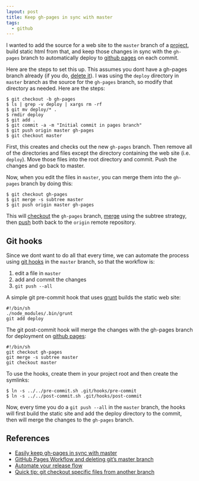 ```yaml
---
layout: post
title: Keep gh-pages in sync with master
tags: 
  - github
---
```


I wanted to add the source for a web site to the `master` branch of a [project](http://ornl-visual-analytics.github.com/stucco-data/), build static html from that, and keep those changes in sync with the `gh-pages` branch to automatically deploy to [github pages](http://pages.github.com/) on each commit.

Here are the steps to set this up. This assumes you dont have a gh-pages branch already (if you do, [delete it](http://stackoverflow.com/questions/2003505/how-do-i-delete-a-git-branch-both-locally-and-in-github)). I was using the `deploy` directory in `master` branch as the source for the `gh-pages` branch, so modify that directory as needed. Here are the steps:

    $ git checkout -b gh-pages
    $ ls | grep -v deploy | xargs rm -rf
    $ git mv deploy/* .
    $ rmdir deploy
    $ git add .
    $ git commit -a -m "Initial commit in pages branch"
    $ git push origin master gh-pages
    $ git checkout master

First, this creates and checks out the new `gh-pages` branch. Then remove all of the directories and files except the directory containing the web site (i.e. `deploy`). Move those files into the root directory and commit. Push the changes and go back to master. 

Now, when you edit the files in `master`, you can merge them into the `gh-pages` branch by doing this:

    $ git checkout gh-pages
    $ git merge -s subtree master
    $ git push origin master gh-pages

This will [checkout](http://schacon.github.com/git/git-checkout.html) the `gh-pages` branch, [merge](http://schacon.github.com/git/git-merge.html) using the subtree strategy, then [push](http://schacon.github.com/git/git-push.html) both back to the `origin` remote repository.

## Git hooks

Since we dont want to do all that every time, we can automate the process using [git hooks](http://git-scm.com/book/en/Customizing-Git-Git-Hooks) in the `master` branch, so that the workflow is:

1. edit a file in `master`
2. add and commit the changes
3. `git push --all`

A simple git pre-commit hook that uses [grunt](http://gruntjs.com/) builds the static web site:

    #!/bin/sh
    ./node_modules/.bin/grunt
    git add deploy

The git post-commit hook will merge the changes with the gh-pages branch for deployment on [github pages](http://pages.github.com/):

    #!/bin/sh
    git checkout gh-pages
    git merge -s subtree master
    git checkout master

To use the hooks, create them in your project root and then create the symlinks:

    $ ln -s ../../pre-commit.sh .git/hooks/pre-commit
    $ ln -s ../../post-commit.sh .git/hooks/post-commit

Now, every time you do a `git push --all` in the `master` branch, the hooks will first build the static site and add the deploy directory to the commit, then will merge the changes to the `gh-pages` branch.


## References

* [Easily keep gh-pages in sync with master](http://lea.verou.me/2011/10/easily-keep-gh-pages-in-sync-with-master/)
* [GitHub Pages Workflow and deleting git’s master branch](http://oli.jp/2011/github-pages-workflow/)
* [Automate your release flow](http://rafeca.com/2012/01/17/automate-your-release-flow/)
* [Quick tip: git checkout specific files from another branch](http://nicolasgallagher.com/git-checkout-specific-files-from-another-branch/)